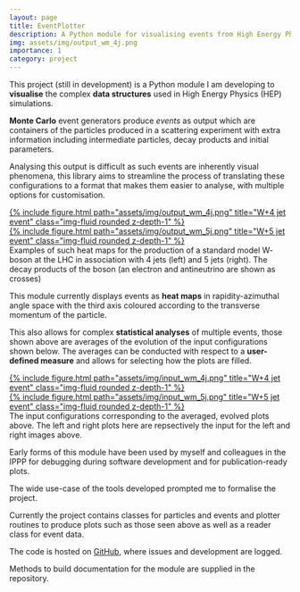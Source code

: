 ```yaml
---
layout: page
title: EventPlotter
description: A Python module for visualising events from High Energy Physics (HEP) simulations
img: assets/img/output_wm_4j.png
importance: 1
category: project
---
```


This project (still in development) is a Python module I am developing to **visualise** the complex
**data structures** used in High Energy Physics (HEP) simulations.

**Monte Carlo** event generators produce *events* as output which are containers of the particles
produced in a scattering experiment with extra information including intermediate particles, decay
products and initial parameters.

Analysing this output is difficult as such events are inherently visual phenomena, this library aims
to streamline the process of translating these configurations to a format that makes them easier to
analyse, with multiple options for customisation.

<div class="row">
    <div class="col-sm mt-2 mt-md-0">
    <a href="../../assets/pdf/output_wm_4j.pdf">
        {% include figure.html path="assets/img/output_wm_4j.png" title="W+4 jet event" class="img-fluid rounded z-depth-1" %}
    </a>
    </div>
    <div class="col-sm mt-2 mt-md-0">
    <a href="../../assets/pdf/output_wm_5j.pdf">
        {% include figure.html path="assets/img/output_wm_5j.png" title="W+5 jet event" class="img-fluid rounded z-depth-1" %}
    </a>
    </div>
</div>
<div class="caption">
    Examples of such heat maps for the production of a standard model W- boson at the LHC in association with 4 jets (left)
    and 5 jets (right). The decay products of the boson (an electron and antineutrino are shown as crosses)
</div>

This module currently displays events as **heat maps** in rapidity-azimuthal angle space with the
third axis coloured according to the transverse momentum of the particle.

This also allows for complex **statistical analyses** of multiple events, those shown above are
averages of the evolution of the input configurations shown below. The averages can be
conducted with respect to a **user-defined measure** and allows for selecting how the plots are
filled.

<div class="row">
    <div class="col-sm mt-2 mt-md-0">
    <a href="../../assets/pdf/input_wm_4j.pdf">
        {% include figure.html path="assets/img/input_wm_4j.png" title="W+4 jet event" class="img-fluid rounded z-depth-1" %}
    </a>
    </div>
    <div class="col-sm mt-2 mt-md-0">
    <a href="../../assets/pdf/input_wm_5j.pdf">
        {% include figure.html path="assets/img/input_wm_5j.png" title="W+5 jet event" class="img-fluid rounded z-depth-1" %}
    </a>
    </div>
</div>
<div class="caption">
    The input configurations corresponding to the averaged, evolved plots above. The left and right plots
    here are repsectively the input for the left and right images above.
</div>

Early forms of this module have been used by myself and colleagues in the IPPP for debugging during software
development and for publication-ready plots.

The wide use-case of the tools developed prompted me to formalise the project.

Currently the project contains classes for particles and events and plotter routines to produce plots
such as those seen above as well as a reader class for event data.

The code is hosted on [GitHub](https://github.com/Hitham2496/EventPlotter), where issues and development are logged.

Methods to build documentation for the module are supplied in the repository.

